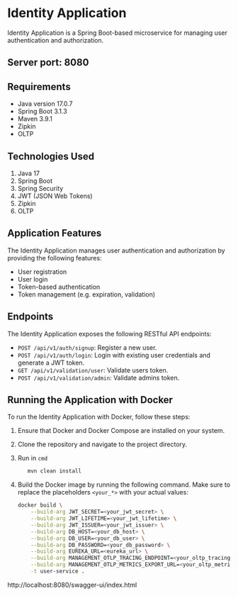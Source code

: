 # Identity Application

Identity Application is a Spring Boot-based microservice for managing user authentication and authorization.

## Server port: 8080

## Requirements

- Java version 17.0.7
- Spring Boot 3.1.3
- Maven 3.9.1
- Zipkin
- OLTP
## Technologies Used

1. Java 17
2. Spring Boot
3. Spring Security
4. JWT (JSON Web Tokens)
5. Zipkin
6. OLTP

## Application Features

The Identity Application manages user authentication and authorization by providing the following features:

- User registration
- User login
- Token-based authentication
- Token management (e.g. expiration, validation)

## Endpoints

The Identity Application exposes the following RESTful API endpoints:

- `POST /api/v1/auth/signup`: Register a new user.
- `POST /api/v1/auth/login`: Login with existing user credentials and generate a JWT token.
- `GET /api/v1/validation/user`: Validate users token.
- `POST /api/v1/validation/admin`: Validate admins token.

## Running the Application with Docker

To run the Identity Application with Docker, follow these steps:

1. Ensure that Docker and Docker Compose are installed on your system.
2. Clone the repository and navigate to the project directory.
3. Run in `cmd`
   ```sh
      mvn clean install
   ```
4. Build the Docker image by running the following command. Make sure to replace the placeholders `<your_*>` with your
   actual values:

   ```sh
   docker build \
       --build-arg JWT_SECRET=<your_jwt_secret> \
       --build-arg JWT_LIFETIME=<your_jwt_lifetime> \
       --build-arg JWT_ISSUER=<your_jwt_issuer> \
       --build-arg DB_HOST=<your_db_host> \
       --build-arg DB_USER=<your_db_user> \
       --build-arg DB_PASSWORD=<your_db_password> \
       --build-arg EUREKA_URL=<eureka_url> \
       --build-arg MANAGEMENT_OTLP_TRACING_ENDPOINT=<your_oltp_tracing_endpoint> \
       --build-arg MANAGEMENT_OTLP_METRICS_EXPORT_URL=<your_oltp_metrics_endpoint> \
       -t user-service .
    ```
http://localhost:8080/swagger-ui/index.html